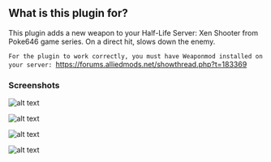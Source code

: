 ## What is this plugin for?

This plugin adds a new weapon to your Half-Life Server: Xen Shooter from Poke646 game series. On a direct hit, slows down the enemy.

```For the plugin to work correctly, you must have Weaponmod installed on your server: ```https://forums.alliedmods.net/showthread.php?t=183369

### Screenshots

![alt text](https://github.com/mrglaster/MyLittleAMXPlugins/blob/main/Half-Life/Weaponmod/Xen%20shooter/screenshots/xs1.jpg)

![alt text](https://github.com/mrglaster/MyLittleAMXPlugins/blob/main/Half-Life/Weaponmod/Xen%20shooter/screenshots/xs2.jpg)

![alt text](https://github.com/mrglaster/MyLittleAMXPlugins/blob/main/Half-Life/Weaponmod/Xen%20shooter/screenshots/xs3.jpg)

![alt text](https://github.com/mrglaster/MyLittleAMXPlugins/blob/main/Half-Life/Weaponmod/Xen%20shooter/screenshots/xs4.jpg)
